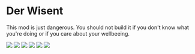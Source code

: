 # Der Wisent
This mod is just dangerous. You should not build it if you don't know what you're doing or if you care about your wellbeeing.

![](https://github.com/johannes-otto/Librecig/blob/master/Ratte%20and%20Variations/doc/images/Wisent.png)
![](https://github.com/johannes-otto/Librecig/blob/master/Ratte%20and%20Variations/doc/images/Wisent1.png)
![](https://github.com/johannes-otto/Librecig/blob/master/Ratte%20and%20Variations/doc/images/Wisent2.png)
![](https://github.com/johannes-otto/Librecig/blob/master/Ratte%20and%20Variations/doc/images/Wisent3.png)
![](https://github.com/johannes-otto/Librecig/blob/master/Ratte%20and%20Variations/doc/images/Wisent4.png)
![](https://github.com/johannes-otto/Librecig/blob/master/Ratte%20and%20Variations/doc/images/Wisent5.png)
